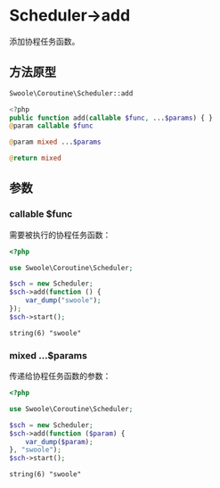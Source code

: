 # Scheduler->add

添加协程任务函数。

## 方法原型

```php
Swoole\Coroutine\Scheduler::add

<?php
public function add(callable $func, ...$params) { }
@param callable $func

@param mixed ...$params

@return mixed
```

## 参数

### callable $func

需要被执行的协程任务函数：

```php
<?php

use Swoole\Coroutine\Scheduler;

$sch = new Scheduler;
$sch->add(function () {
    var_dump("swoole");
});
$sch->start();
```

```shell
string(6) "swoole"
```

### mixed ...$params

传递给协程任务函数的参数：

```php
<?php

use Swoole\Coroutine\Scheduler;

$sch = new Scheduler;
$sch->add(function ($param) {
    var_dump($param);
}, "swoole");
$sch->start();
```

```shell
string(6) "swoole"
```
